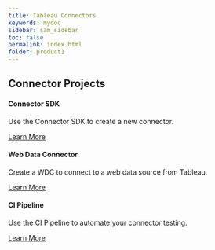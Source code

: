 ```yaml
---
title: Tableau Connectors
keywords: mydoc
sidebar: sam_sidebar
toc: false
permalink: index.html
folder: product1
---
```

<div class="row">
        <div class="col-lg-12">
            <h2 class="page-header">Connector Projects</h2>
        </div>
        <div class="col-md-4 col-sm-6">
            <div class="panel panel-default text-center">
                <div class="panel-heading">
                    <span class="fa-stack fa-5x">
                          <i class="fa fa-circle fa-stack-2x text-primary"></i>
                          <i class="fa fa-tree fa-stack-1x fa-inverse"></i>
                    </span>
                </div>
                <div class="panel-body">
                    <h4>Connector SDK</h4>
                    <p>Use the Connector SDK to create a new connector.</p>
                    <a href="connector_sdk_index.html" class="btn btn-primary">Learn More</a>
                </div>
            </div>
        </div>
        <div class="col-md-4 col-sm-6">
            <div class="panel panel-default text-center">
                <div class="panel-heading">
                    <span class="fa-stack fa-5x">
                          <i class="fa fa-circle fa-stack-2x text-primary"></i>
                          <i class="fa fa-car fa-stack-1x fa-inverse"></i>
                    </span>
                </div>
                <div class="panel-body">
                    <h4>Web Data Connector</h4>
                    <p>Create a WDC to connect to a web data source from Tableau.</p>
                    <a href="wdc_index.html" class="btn btn-primary">Learn More</a>
                </div>
            </div>
        </div>
        <div class="col-md-4 col-sm-6">
            <div class="panel panel-default text-center">
                <div class="panel-heading">
                    <span class="fa-stack fa-5x">
                          <i class="fa fa-circle fa-stack-2x text-primary"></i>
                          <i class="fa fa-support fa-stack-1x fa-inverse"></i>
                    </span>
                </div>
                <div class="panel-body">
                    <h4>CI Pipeline</h4>
                    <p>Use the CI Pipeline to automate your connector testing.</p>
                    <a href="ci_overview.html" class="btn btn-primary">Learn More</a>
                </div>
            </div>
        </div>
          <!-- <div class="col-md-3 col-sm-6">
            <div class="panel panel-default text-center">
                <div class="panel-heading">
                    <span class="fa-stack fa-5x">
                          <i class="fa fa-circle fa-stack-2x text-primary"></i>
                          <i class="fa fa-database fa-stack-1x fa-inverse"></i>
                    </span>
                </div>
                <div class="panel-body">
                    <h4>Service Four</h4>
                    <p>Lorem ipsum dolor sit amet, consectetur adipisicing elit.</p>
                    <a href="#" class="btn btn-primary">Learn More</a>
                </div>
            </div>
        </div> -->
    </div>
